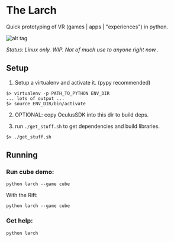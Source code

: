 The Larch
=========
Quick prototyping of VR (games | apps | "experiences") in python.

![alt tag](http://upload.wikimedia.org/wikipedia/commons/thumb/c/cf/M%C3%A9l%C3%A8ze_en_Automne.JPG/180px-M%C3%A9l%C3%A8ze_en_Automne.JPG)

*Status:* _Linux only. WIP. Not of much use to anyone right now.._

Setup
-----
1. Setup a virtualenv and activate it. (pypy recommended)
```
$> virtualenv -p PATH_TO_PYTHON ENV_DIR
... lots of output ...
$> source ENV_DIR/bin/activate
```

2. OPTIONAL: copy OculusSDK into this dir to build deps.

3. run ```./get_stuff.sh``` to get dependencies and build libraries.
```
$> ./get_stuff.sh
```

Running
-------

### Run cube demo:
```
python larch --game cube
```
With the Rift:
```
python larch --game cube
```

### Get help:
```
python larch
```

